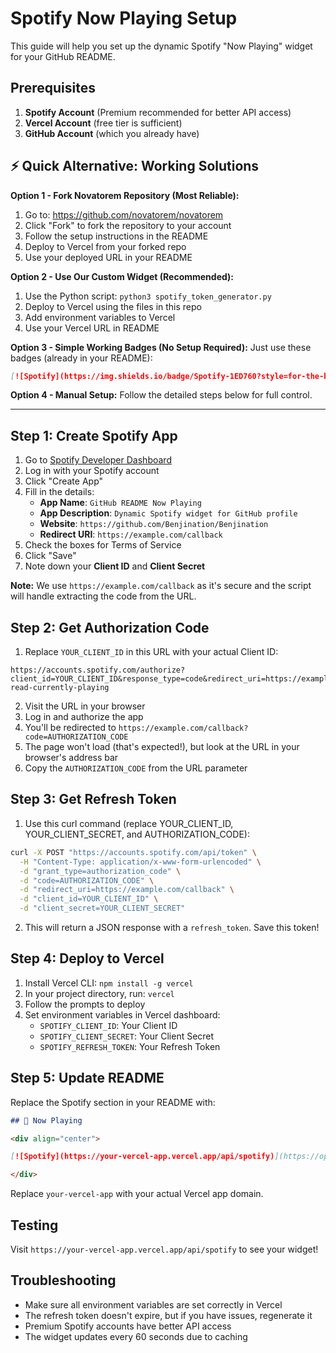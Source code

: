 # Spotify Now Playing Setup

This guide will help you set up the dynamic Spotify "Now Playing" widget for your GitHub README.

## Prerequisites

1. **Spotify Account** (Premium recommended for better API access)
2. **Vercel Account** (free tier is sufficient)
3. **GitHub Account** (which you already have)

## ⚡ Quick Alternative: Working Solutions

**Option 1 - Fork Novatorem Repository (Most Reliable):**
1. Go to: https://github.com/novatorem/novatorem
2. Click "Fork" to fork the repository to your account
3. Follow the setup instructions in the README
4. Deploy to Vercel from your forked repo
5. Use your deployed URL in your README

**Option 2 - Use Our Custom Widget (Recommended):**
1. Use the Python script: `python3 spotify_token_generator.py`
2. Deploy to Vercel using the files in this repo
3. Add environment variables to Vercel
4. Use your Vercel URL in README

**Option 3 - Simple Working Badges (No Setup Required):**
Just use these badges (already in your README):
```markdown
[![Spotify](https://img.shields.io/badge/Spotify-1ED760?style=for-the-badge&logo=spotify&logoColor=white)](https://open.spotify.com/user/BennyThePooh)
```

**Option 4 - Manual Setup:**
Follow the detailed steps below for full control.

---

## Step 1: Create Spotify App

1. Go to [Spotify Developer Dashboard](https://developer.spotify.com/dashboard/)
2. Log in with your Spotify account
3. Click "Create App"
4. Fill in the details:
   - **App Name**: `GitHub README Now Playing`
   - **App Description**: `Dynamic Spotify widget for GitHub profile`
   - **Website**: `https://github.com/Benjination/Benjination`
   - **Redirect URI**: `https://example.com/callback`
5. Check the boxes for Terms of Service
6. Click "Save"
7. Note down your **Client ID** and **Client Secret**

**Note:** We use `https://example.com/callback` as it's secure and the script will handle extracting the code from the URL.

## Step 2: Get Authorization Code

1. Replace `YOUR_CLIENT_ID` in this URL with your actual Client ID:
```
https://accounts.spotify.com/authorize?client_id=YOUR_CLIENT_ID&response_type=code&redirect_uri=https://example.com/callback&scope=user-read-currently-playing
```

2. Visit the URL in your browser
3. Log in and authorize the app
4. You'll be redirected to `https://example.com/callback?code=AUTHORIZATION_CODE`
5. The page won't load (that's expected!), but look at the URL in your browser's address bar
6. Copy the `AUTHORIZATION_CODE` from the URL parameter

## Step 3: Get Refresh Token

1. Use this curl command (replace YOUR_CLIENT_ID, YOUR_CLIENT_SECRET, and AUTHORIZATION_CODE):

```bash
curl -X POST "https://accounts.spotify.com/api/token" \
  -H "Content-Type: application/x-www-form-urlencoded" \
  -d "grant_type=authorization_code" \
  -d "code=AUTHORIZATION_CODE" \
  -d "redirect_uri=https://example.com/callback" \
  -d "client_id=YOUR_CLIENT_ID" \
  -d "client_secret=YOUR_CLIENT_SECRET"
```

2. This will return a JSON response with a `refresh_token`. Save this token!

## Step 4: Deploy to Vercel

1. Install Vercel CLI: `npm install -g vercel`
2. In your project directory, run: `vercel`
3. Follow the prompts to deploy
4. Set environment variables in Vercel dashboard:
   - `SPOTIFY_CLIENT_ID`: Your Client ID
   - `SPOTIFY_CLIENT_SECRET`: Your Client Secret  
   - `SPOTIFY_REFRESH_TOKEN`: Your Refresh Token

## Step 5: Update README

Replace the Spotify section in your README with:

```markdown
## 🎵 Now Playing

<div align="center">

[![Spotify](https://your-vercel-app.vercel.app/api/spotify)](https://open.spotify.com/user/BennyThePooh)

</div>
```

Replace `your-vercel-app` with your actual Vercel app domain.

## Testing

Visit `https://your-vercel-app.vercel.app/api/spotify` to see your widget!

## Troubleshooting

- Make sure all environment variables are set correctly in Vercel
- The refresh token doesn't expire, but if you have issues, regenerate it
- Premium Spotify accounts have better API access
- The widget updates every 60 seconds due to caching
